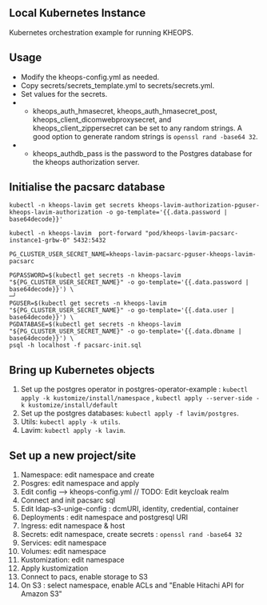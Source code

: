 ## Local Kubernetes Instance

Kubernetes orchestration example for running KHEOPS.

## Usage

* Modify the kheops-config.yml as needed.
* Copy secrets/secrets_template.yml to secrets/secrets.yml.
* Set values for the secrets.
* - kheops_auth_hmasecret, kheops_auth_hmasecret_post, kheops_client_dicomwebproxysecret, and kheops_client_zippersecret can be set to any random strings. A good option to generate random strings is `openssl rand -base64 32`.
* - kheops_authdb_pass is the password to the Postgres database for the kheops authorization server.

## Initialise the pacsarc database

```
kubectl -n kheops-lavim get secrets kheops-lavim-authorization-pguser-kheops-lavim-authorization -o go-template='{{.data.password | base64decode}}'

kubectl -n kheops-lavim  port-forward "pod/kheops-lavim-pacsarc-instance1-grbw-0" 5432:5432

PG_CLUSTER_USER_SECRET_NAME=kheops-lavim-pacsarc-pguser-kheops-lavim-pacsarc

PGPASSWORD=$(kubectl get secrets -n kheops-lavim "${PG_CLUSTER_USER_SECRET_NAME}" -o go-template='{{.data.password | base64decode}}') \                                                   ─╯
PGUSER=$(kubectl get secrets -n kheops-lavim "${PG_CLUSTER_USER_SECRET_NAME}" -o go-template='{{.data.user | base64decode}}') \
PGDATABASE=$(kubectl get secrets -n kheops-lavim "${PG_CLUSTER_USER_SECRET_NAME}" -o go-template='{{.data.dbname | base64decode}}') \
psql -h localhost -f pacsarc-init.sql
```

## Bring up Kubernetes objects

1. Set up the postgres operator in postgres-operator-example : `kubectl apply -k kustomize/install/namespace` , `kubectl apply --server-side -k kustomize/install/default`
2. Set up the postgres databases: `kubectl apply -f lavim/postgres`. 
3. Utils: `kubectl apply -k utils`.
4. Lavim: `kubectl apply -k lavim`.

## Set up a new project/site

1. Namespace: edit namespace and create
2. Posgres: edit namespace and apply
3. Edit config --> kheops-config.yml  // TODO: Edit keycloak realm
4. Connect and init pacsarc sql
5. Edit ldap-s3-unige-config : dcmURI, identity, credential, container
6. Deployments : edit namespace and postgresql URI
7. Ingress: edit namespace & host
8. Secrets: edit namespace, create secrets : `openssl rand -base64 32`
9. Services: edit namespace
10. Volumes: edit namespace
11. Kustomization: edit namespace
12. Apply kustomization
13. Connect to pacs, enable storage to S3
14. On S3 : select namespace, enable ACLs and "Enable Hitachi API for Amazon S3"